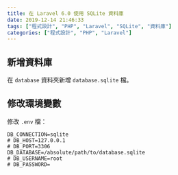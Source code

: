 ```yaml
---
title: 在 Laravel 6.0 使用 SQLite 資料庫
date: 2019-12-14 21:46:33
tags: ["程式設計", "PHP", "Laravel", "SQLite", "資料庫"]
categories: ["程式設計", "PHP", "Laravel"]
---
```


## 新增資料庫

在 `database` 資料夾新增 `database.sqlite` 檔。

## 修改環境變數

修改 `.env` 檔：

```env
DB_CONNECTION=sqlite
# DB_HOST=127.0.0.1
# DB_PORT=3306
DB_DATABASE=/absolute/path/to/database.sqlite
# DB_USERNAME=root
# DB_PASSWORD=
```
